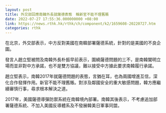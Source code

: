 ```yaml
---
layout: post
title: 外交部回應南韓外長就薩德表態　稱新官不能不理舊賬
date: 2022-07-27 17:55:36.000000000 +08:00
link: https://news.rthk.hk/rthk/ch/component/k2/1659608-20220727.htm
categories: rthk
---
```


在北京，外交部表示，中方反對美國在南韓部署薩德系統，針對的是美國的不良企圖。

發言人趙立堅被問及南韓外長朴振早前表示，圍繞薩德問題的三不，是南韓闡明立場而並非對中方承諾，也不是雙方協議，難以接受中方據此要求南韓履行承諾。

趙立堅表示，南韓2017年就薩德問題的表態，言猶在耳，也為兩國增進互信，深化合作發揮作用。新官不能不理舊賬。對涉及鄰國安全的重大敏感問題，韓方應繼續審慎行事，尋求根本解決之道。

2017年，美國薩德導彈防禦系統在南韓境內部署。南韓其後表示，不考慮追加部署薩德系統、不加入美國反導體系及不發展韓美日軍事同盟。
